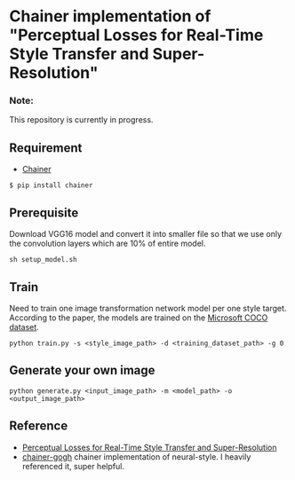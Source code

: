 # Chainer implementation of "Perceptual Losses for Real-Time Style Transfer and Super-Resolution"

### Note:
This repository is currently in progress.

## Requirement
- [Chainer](https://github.com/pfnet/chainer)
```
$ pip install chainer
```

## Prerequisite
Download VGG16 model and convert it into smaller file so that we use only the convolution layers which are 10% of entire model.
```
sh setup_model.sh
```

## Train
Need to train one image transformation network model per one style target.
According to the paper, the models are trained on the [Microsoft COCO dataset](http://mscoco.org/dataset/#download).
```
python train.py -s <style_image_path> -d <training_dataset_path> -g 0
```

## Generate your own image
```
python generate.py <input_image_path> -m <model_path> -o <output_image_path>
```

## Reference
- [Perceptual Losses for Real-Time Style Transfer and Super-Resolution](arxiv.org/abs/1603.08155)
- [chainer-gogh](https://github.com/mattya/chainer-gogh.git) chainer implementation of neural-style. I heavily referenced it, super helpful.

